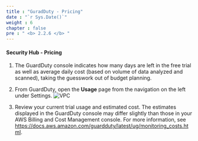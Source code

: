 ```yaml
---
title : "GuradDuty - Pricing"
date : "`r Sys.Date()`"
weight : 6
chapter : false
pre : " <b> 2.2.6 </b> "
---
```


#### Security Hub - Pricing



1. The GuardDuty console indicates how many days are left in the free trial as well as average daily cost (based on volume of data analyzed and scanned), taking the guesswork out of budget planning.


2. From GuardDuty, open the **Usage** page from the navigation on the left under Settings.
![VPC](/images/2-Introduction-to-threat-detection-and-response-services/2.2-Amazon-GuardDuty/2.2.6-GuradDuty-Pricing/s2.png)



3. Review your current trial usage and estimated cost. The estimates displayed in the GuardDuty console may differ slightly than those in your AWS Billing and Cost Management console. For more information, see https://docs.aws.amazon.com/guardduty/latest/ug/monitoring_costs.html.
